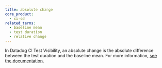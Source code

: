 ```yaml
---
title: absolute change
core_product:
  - ci-cd
related_terms:
  - baseline mean
  - test duration
  - relative change
---
```

In Datadog CI Test Visibility, an absolute change is the absolute difference between the test duration and the baseline mean. For more information, <a href="/continuous_integration/explorer/?tab=testruns">see the documentation</a>.